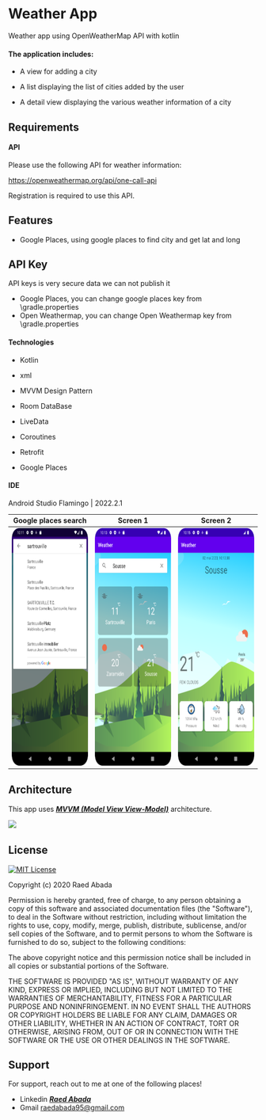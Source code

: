 
# Weather App

Weather app using OpenWeatherMap API with kotlin

#### The application includes:

- A view for adding a city

- A list displaying the list of cities added by the user

- A detail view displaying the various weather information of a city


## Requirements
#### API

Please use the following API for weather information:

https://openweathermap.org/api/one-call-api

Registration is required to use this API.
## Features

- Google Places, using google places to find city and get lat and long




## API Key
API keys is very secure data we can not publish it

- Google Places, you can change google places key from \gradle.properties
- Open Weathermap, you can change Open Weathermap key from \gradle.properties
#### Technologies

- Kotlin

- xml

- MVVM Design Pattern

- Room DataBase

- LiveData

- Coroutines

- Retrofit

- Google Places

#### IDE

Android Studio Flamingo | 2022.2.1

| Google places search | Screen 1 | Screen 2 |
| --------------- | ---------------- | ---------------- | 
| <img src="1.png" height="480"> | <img src="2.png" height="480"> | <img src="3.png" height="480"> |

## Architecture
This app uses [***MVVM (Model View View-Model)***](https://developer.android.com/jetpack/docs/guide#recommended-app-arch) architecture.

![](https://developer.android.com/topic/libraries/architecture/images/final-architecture.png)


## License
[![MIT License](https://img.shields.io/badge/License-MIT-green.svg)](https://choosealicense.com/licenses/mit/)

Copyright (c) 2020 Raed Abada

Permission is hereby granted, free of charge, to any person obtaining a copy
of this software and associated documentation files (the "Software"), to deal
in the Software without restriction, including without limitation the rights
to use, copy, modify, merge, publish, distribute, sublicense, and/or sell
copies of the Software, and to permit persons to whom the Software is
furnished to do so, subject to the following conditions:

The above copyright notice and this permission notice shall be included in all
copies or substantial portions of the Software.

THE SOFTWARE IS PROVIDED "AS IS", WITHOUT WARRANTY OF ANY KIND, EXPRESS OR
IMPLIED, INCLUDING BUT NOT LIMITED TO THE WARRANTIES OF MERCHANTABILITY,
FITNESS FOR A PARTICULAR PURPOSE AND NONINFRINGEMENT. IN NO EVENT SHALL THE
AUTHORS OR COPYRIGHT HOLDERS BE LIABLE FOR ANY CLAIM, DAMAGES OR OTHER
LIABILITY, WHETHER IN AN ACTION OF CONTRACT, TORT OR OTHERWISE, ARISING FROM,
OUT OF OR IN CONNECTION WITH THE SOFTWARE OR THE USE OR OTHER DEALINGS IN THE
SOFTWARE.

## Support

For support, reach out to me at one of the following places!
- Linkedin [***Raed Abada***](https://www.linkedin.com/in/raed-abada/)
- Gmail raedabada95@gmail.com

